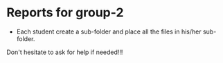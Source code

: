 # Reports for group-2

- Each student create a sub-folder and place all the files in his/her sub-folder.

Don't hesitate to ask for help if needed!!!


